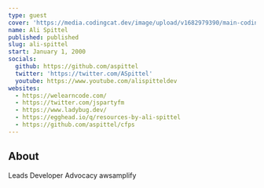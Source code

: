 ```yaml
---
type: guest
cover: 'https://media.codingcat.dev/image/upload/v1682979390/main-codingcatdev-photo/podcast-guest/ASpittel'
name: Ali Spittel
published: published
slug: ali-spittel
start: January 1, 2000
socials:
  github: https://github.com/aspittel
  twitter: 'https://twitter.com/ASpittel'
  youtube: https://www.youtube.com/alispitteldev
websites:
  - https://welearncode.com/
  - https://twitter.com/jspartyfm
  - https://www.ladybug.dev/
  - https://egghead.io/q/resources-by-ali-spittel
  - https://github.com/aspittel/cfps
---
```


## About

Leads Developer Advocacy awsamplify
